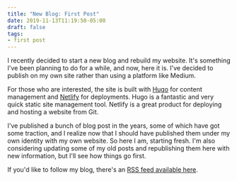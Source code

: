 ```yaml
---
title: "New Blog: First Post"
date: 2019-11-13T11:19:50-05:00
draft: false
tags:
- first post
---
```


I recently decided to start a new blog and rebuild my website. It's something I've been planning to do for a while, and now, here it is. I've decided to publish on my own site rather than using a platform like Medium.

For those who are interested, the site is built with [Hugo](https://gohugo.io/) for content management and [Netlify](https://www.netlify.com/) for deployments. Hugo is a fantastic and very quick static site management tool. Netlify is a great product for deploying and hosting a website from Git.

I've published a bunch of blog post in the years, some of which have got some traction, and I realize now that I should have published them under my own identity with my own website. So here I am, starting fresh. I'm also considering updating some of my old posts and republishing them here with new information, but I'll see how things go first.

If you'd like to follow my blog, there's an [RSS feed available here](/index.xml).
